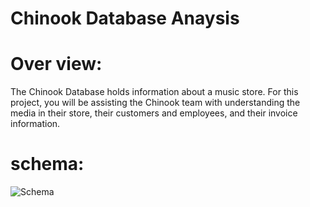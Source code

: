# Chinook Database Anaysis


# Over view: 

The Chinook Database holds information about a music store. For this project, you will be assisting the Chinook team with understanding the media in their store, their customers and employees, and their invoice information.

# schema: 
![Schema]([https://github.com/username/repository/blob/main/image.png](https://github.com/sobhyfarag/Movies-Analysis-using-SQL/blob/main/schema.png))
